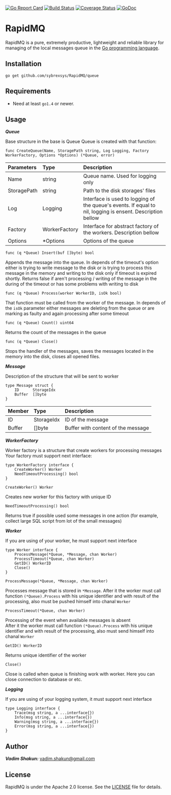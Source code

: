 [![Go Report Card](https://goreportcard.com/badge/github.com/sybrexsys/RapidMQ)](https://goreportcard.com/report/github.com/sybrexsys/RapidMQ)
[![Build Status](https://travis-ci.org/sybrexsys/RapidMQ.svg?branch=master)](https://travis-ci.org/sybrexsys/RapidMQ)
[![Coverage Status](https://coveralls.io/repos/github/sybrexsys/RapidMQ/badge.svg?branch=master)](https://coveralls.io/github/sybrexsys/RapidMQ?branch=master)
[![GoDoc](https://godoc.org/github.com/sybrexsys/RapidMQ?status.png)](https://godoc.org/github.com/sybrexsys/RapidMQ)


RapidMQ
=======
RapidMQ is a pure, extremely productive, lightweight and reliable library for managing of the local messages queue in the [Go programming language](http:golang.org).       

Installation
-----------

	go get github.com/sybrexsys/RapidMQ/queue

Requirements
-----------

* Need at least `go1.4` or newer.

Usage
-----------

***Queue***

Base structure in the base is Queue
Queue is created with that function:

```
func CreateQueue(Name, StoragePath string, Log Logging, Factory WorkerFactory, Options *Options) (*Queue, error)
```

|Parameters         | Type         | Description
|:----------------- |:-------------|:---------------------- 
|Name 	            |string        | Queue name. Used for logging only
|StoragePath        |string        | Path to the disk storages' files
|Log 			    |Logging 	   | Interface is used to logging of the queue's events. If equal to nil, logging is ensent. Description bellow
|Factory 			|WorkerFactory | Interface for abstract factory of the workers. Description bellow 
|Options 			|*Options      | Options of the queue

```
func (q *Queue) Insert(buf []byte) bool
```
Appends the message into the queue. In depends of the timeout's option either is trying to write message to the disk or is trying to process this message in the memory and writing to the disk only if timeout is expired shortly. Returns false if aren't processing / writing of the message in the during of the timeout or has some problems with  writing to disk    
 
```
func (q *Queue) Process(worker WorkerID, isOk bool)
``` 
That function must be called from the worker of the message. In depends of the `isOk` parameter either messages are deleting from the queue or are marking as faulty and again processing after some timeout     

```
func (q *Queue) Count() uint64
``` 
Returns the count of the messages in the queue

```
func (q *Queue) Close()
``` 
Stops the handler of the messages, saves the messages located in the memory into the disk, closes all opened files.               

***Message***

Description of the structure that will be sent to worker 

```
type Message struct {
	ID      StorageIdx
	Buffer  []byte
}
```

|Member             | Type         | Description
|:----------------- |:-------------|:---------------------- 
| ID 	            | StorageIdx   | ID of the message
| Buffer            |[]byte        | Buffer with content of the message




***WorkerFactory***

Worker factory is a structure that create workers for processing messages
Your factory must support next interface: 
```
type WorkerFactory interface {
	CreateWorker() Worker
	NeedTimeoutProcessing() bool
}
```

```
CreateWorker() Worker
```
Creates new worker for this factory with unique ID

```
NeedTimeoutProcessing() bool
```
Returns true if possible used some messages in one action (for example, collect large SQL script from lot of the small messages)  



***Worker***

If you are using of your worker, he must support next interface
```
type Worker interface {
	ProcessMessage(*Queue, *Message, chan Worker)
	ProcessTimeout(*Queue, chan Worker)
	GetID() WorkerID
	Close()
}
```

```
ProcessMessage(*Queue, *Message, chan Worker)
``` 
Processes message that is stored in `*Message`.
After it the worker must call function `(*Queue).Process` with his unique identifier and with result of the processing, also must be pushed himself into chanal `Worker`

```
ProcessTimeout(*Queue, chan Worker)
```
Processing of the event when available messages is absent   
After it the worker must call function `(*Queue).Process` with his unique identifier and with result of the processing, also must send himself into chanal `Worker`

```
GetID() WorkerID
```
Returns unique identifier of the worker

```
Close() 
```
Close is called when queue is finishing work with worker. Here you can close connection to database or etc.


***Logging***

If you are using of your logging system, it must support next interface

``` 
type Logging interface {
	Trace(msg string, a ...interface{})
	Info(msg string, a ...interface{})
	Warning(msg string, a ...interface{})
	Error(msg string, a ...interface{})
} 
```
 
 

Author
------
  ***Vadim Shakun:***  [vadim.shakun@gmail.com](mailto:vadim.shakun@gmail.com)

License
-------
RapidMQ is under the Apache 2.0 license. See the [LICENSE](LICENSE) file for details.

